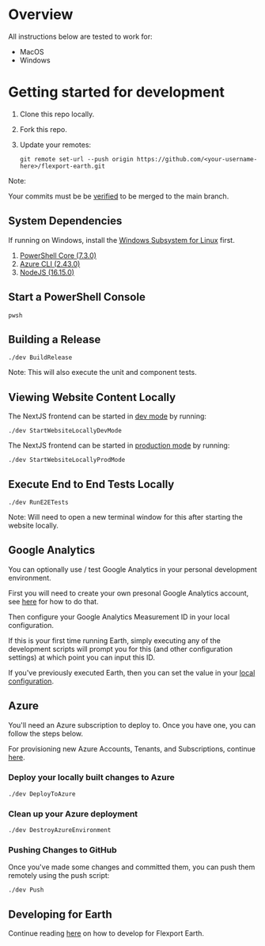 # Overview

All instructions below are tested to work for:
- MacOS
- Windows

# Getting started for development

1. Clone this repo locally.
2. Fork this repo.
3. Update your remotes:

    `git remote set-url --push origin https://github.com/<your-username-here>/flexport-earth.git`

Note:

Your commits must be be [verified](https://docs.github.com/en/authentication/managing-commit-signature-verification) to be merged to the main branch.

## System Dependencies

If running on Windows, install the [Windows Subsystem for Linux](https://docs.microsoft.com/en-us/windows/wsl/install) first.

1. [PowerShell Core (7.3.0)](https://docs.microsoft.com/en-us/powershell/scripting/install/installing-powershell)
2. [Azure CLI (2.43.0)](https://docs.microsoft.com/en-us/cli/azure/install-azure-cli)
3. [NodeJS (16.15.0)](https://nodejs.org/en/download/)

## Start a PowerShell Console

    pwsh

## Building a Release

    ./dev BuildRelease

Note: This will also execute the unit and component tests.

## Viewing Website Content Locally

The NextJS frontend can be started in [dev mode](https://nextjs.org/docs/api-reference/cli#development) by running:

    ./dev StartWebsiteLocallyDevMode

The NextJS frontend can be started in [production mode](https://nextjs.org/docs/api-reference/cli#production) by running:

    ./dev StartWebsiteLocallyProdMode

## Execute End to End Tests Locally

    ./dev RunE2ETests

Note: Will need to open a new terminal window for this after starting the website locally.

## Google Analytics

You can optionally use / test Google Analytics in your personal development environment.

First you will need to create your own presonal Google Analytics account, see [here](../../product/docs/administrative-features/reporting-and-analytics/google-analytics/README.md#how-to-provision-a-new-google-analytics-account-for-a-new-earth-environment) for how to do that.

Then configure your Google Analytics Measurement ID in your local configuration.

If this is your first time running Earth, simply executing any of the development scripts will prompt you for this (and other configuration settings) at which point you can input this ID.

If you've previously executed Earth, then you can set the value in your [local configuration](./configuration/LocalDevelopment.md).

## Azure

You'll need an Azure subscription to deploy to. Once you have one, you can follow the steps below.

For provisioning new Azure Accounts, Tenants, and Subscriptions, continue [here](/src/azure/provisioning/README.md).

### Deploy your locally built changes to Azure

    ./dev DeployToAzure

### Clean up your Azure deployment

    ./dev DestroyAzureEnvironment

### Pushing Changes to GitHub

Once you've made some changes and committed them, you can push them remotely using the push script:

    ./dev Push

## Developing for Earth

Continue reading [here](./) on how to develop for Flexport Earth.
